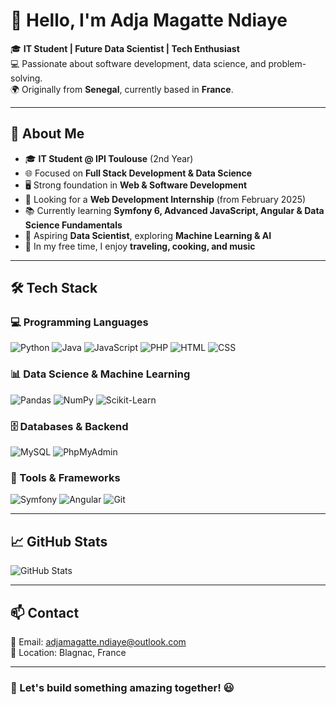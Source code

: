 # 👋 Hello, I'm Adja Magatte Ndiaye

🎓 **IT Student | Future Data Scientist | Tech Enthusiast**<br>
💻 Passionate about software development, data science, and problem-solving.<br>
🌍 Originally from **Senegal**, currently based in **France**.

---
## 📜 About Me
- 🎓 **IT Student @ IPI Toulouse** (2nd Year)
- 🌐 Focused on **Full Stack Development & Data Science**
- 🖥️ Strong foundation in **Web & Software Development**
- 🚀 Looking for a **Web Development Internship** (from February 2025)
- 📚 Currently learning **Symfony 6, Advanced JavaScript, Angular & Data Science Fundamentals**
- 🎯 Aspiring **Data Scientist**, exploring **Machine Learning & AI**
- 🎨 In my free time, I enjoy **traveling, cooking, and music**

---
## 🛠️ Tech Stack

### **💻 Programming Languages**
![Python](https://img.shields.io/badge/Python-3776AB?style=for-the-badge&logo=python&logoColor=white)
![Java](https://img.shields.io/badge/Java-007396?style=for-the-badge&logo=java&logoColor=white)
![JavaScript](https://img.shields.io/badge/JavaScript-F7DF1E?style=for-the-badge&logo=javascript&logoColor=black)
![PHP](https://img.shields.io/badge/PHP-777BB4?style=for-the-badge&logo=php&logoColor=white)
![HTML](https://img.shields.io/badge/HTML-E34F26?style=for-the-badge&logo=html5&logoColor=white)
![CSS](https://img.shields.io/badge/CSS-1572B6?style=for-the-badge&logo=css3&logoColor=white)

### **📊 Data Science & Machine Learning**
![Pandas](https://img.shields.io/badge/Pandas-150458?style=for-the-badge&logo=pandas&logoColor=white)
![NumPy](https://img.shields.io/badge/NumPy-013243?style=for-the-badge&logo=numpy&logoColor=white)
![Scikit-Learn](https://img.shields.io/badge/Scikit%20Learn-F7931E?style=for-the-badge&logo=scikit-learn&logoColor=white)

### **🗄️ Databases & Backend**
![MySQL](https://img.shields.io/badge/MySQL-4479A1?style=for-the-badge&logo=mysql&logoColor=white)
![PhpMyAdmin](https://img.shields.io/badge/PhpMyAdmin-6C78AF?style=for-the-badge&logo=phpmyadmin&logoColor=white)

### **🔧 Tools & Frameworks**
![Symfony](https://img.shields.io/badge/Symfony-000000?style=for-the-badge&logo=symfony&logoColor=white)
![Angular](https://img.shields.io/badge/Angular-DD0031?style=for-the-badge&logo=angular&logoColor=white)
![Git](https://img.shields.io/badge/Git-F05032?style=for-the-badge&logo=git&logoColor=white)


---
## 📈 GitHub Stats
![GitHub Stats](https://github-readme-stats.vercel.app/api?username=YOUR_GITHUB_USERNAME&show_icons=true&theme=radical)

---
## 📫 Contact
📩 Email: adjamagatte.ndiaye@outlook.com  
📍 Location: Blagnac, France  


---
### 🚀 Let's build something amazing together! 😃


